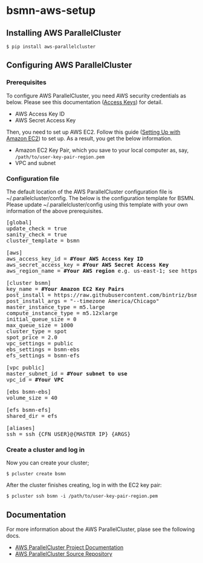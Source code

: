 # bsmn-aws-setup
## Installing AWS ParallelCluster 

```
$ pip install aws-parallelcluster
```
## Configuring AWS ParallelCluster
### Prerequisites
To configure AWS ParallelCluster, you need AWS security credentials as below. Please see this documentation ([Access Keys](https://docs.aws.amazon.com/general/latest/gr/aws-sec-cred-types.html#access-keys-and-secret-access-keys)) for detail.

* AWS Access Key ID
* AWS Secret Access Key

Then, you need to set up AWS EC2. Follow this guide ([Setting Up with Amazon EC2](https://docs.aws.amazon.com/AWSEC2/latest/UserGuide/get-set-up-for-amazon-ec2.html)) to set up. As a result, you get the below information.
 
* Amazon EC2 Key Pair, which you save to your local computer as, say, `/path/to/user-key-pair-region.pem`
* VPC and subnet

### Configuration file

The default location of the AWS ParallelCluster configuration file is ~/.parallelcluster/config. The below is the configuration template for BSMN. Please update ~/.parallelcluster/config using this template with your own information of the above prerequisites.

<pre>
[global]
update_check = true
sanity_check = true
cluster_template = bsmn

[aws]
aws_access_key_id = <b>#Your AWS Access Key ID</b>
aws_secret_access_key = <b>#Your AWS Secret Access Key</b>
aws_region_name = <b>#Your AWS region</b> e.g. us-east-1; see https://docs.aws.amazon.com/AWSEC2/latest/UserGuide/using-regions-availability-zones.html#concepts-available-regions

[cluster bsmn]
key_name = <b>#Your Amazon EC2 Key Pairs</b>
post_install = https://raw.githubusercontent.com/bintriz/bsmn-aws-setup/master/post_install.sh
post_install_args = "--timezone America/Chicago"
master_instance_type = m5.large
compute_instance_type = m5.12xlarge
initial_queue_size = 0
max_queue_size = 1000
cluster_type = spot
spot_price = 2.0
vpc_settings = public
ebs_settings = bsmn-ebs
efs_settings = bsmn-efs

[vpc public]
master_subnet_id = <b>#Your subnet to use</b>
vpc_id = <b>#Your VPC</b>

[ebs bsmn-ebs]
volume_size = 40

[efs bsmn-efs]
shared_dir = efs

[aliases]
ssh = ssh {CFN_USER}@{MASTER_IP} {ARGS}
</pre>

### Create a cluster and log in

Now you can create your cluster;

```
$ pcluster create bsmn
```

After the cluster finishes creating, log in with the EC2 key pair:

```
$ pcluster ssh bsmn -i /path/to/user-key-pair-region.pem
```

## Documentation
For more information about the AWS ParallelCluster, plase see the following docs.

* [AWS ParallelCluster Project Documentation](https://aws-parallelcluster.readthedocs.io)
* [AWS ParallelCluster Source Repository](https://github.com/aws/aws-parallelcluster)

